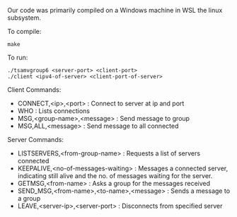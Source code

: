 Our code was primarily compiled on a Windows machine in WSL the linux subsystem.

To compile:

    make

To run:

    ./tsamvgroup6 <server-port> <client-port>
    ./client <ipv4-of-server> <client-port-of-server>


Client Commands:

- CONNECT,\<ip\>,\<port\> : Connect to server at ip and port
- WHO : Lists connections
- MSG,\<group-name\>,\<message\> : Send message to group
- MSG,ALL,\<message\> : Send message to all connected

Server Commands:

- LISTSERVERS,\<from-group-name\> : Requests a list of servers connected
- KEEPALIVE,\<no-of-messages-waiting\> : Messages a connected server, indicating still alive and the no. of messages waiting for the server.
- GETMSG,\<from-name\> : Asks a group for the messages received
- SEND_MSG,\<from-name\>,\<to-name\>,\<message\> : Sends a message to a group
- LEAVE,\<server-ip\>,\<server-port\> : Disconnects from specified server
